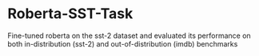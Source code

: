 # Roberta-SST-Task
Fine-tuned roberta on the sst-2 dataset and evaluated its performance on both in-distribution (sst-2) and out-of-distribution (imdb) benchmarks
